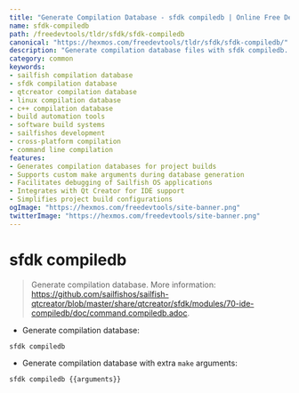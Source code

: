 ```yaml
---
title: "Generate Compilation Database - sfdk compiledb | Online Free DevTools by Hexmos"
name: sfdk-compiledb
path: /freedevtools/tldr/sfdk/sfdk-compiledb
canonical: "https://hexmos.com/freedevtools/tldr/sfdk/sfdk-compiledb/"
description: "Generate compilation database files with sfdk compiledb. Build projects efficiently with enhanced debugging support. Free online tool, no registration required."
category: common
keywords:
- sailfish compilation database
- sfdk compilation database
- qtcreator compilation database
- linux compilation database
- c++ compilation database
- build automation tools
- software build systems
- sailfishos development
- cross-platform compilation
- command line compilation
features:
- Generates compilation databases for project builds
- Supports custom make arguments during database generation
- Facilitates debugging of Sailfish OS applications
- Integrates with Qt Creator for IDE support
- Simplifies project build configurations
ogImage: "https://hexmos.com/freedevtools/site-banner.png"
twitterImage: "https://hexmos.com/freedevtools/site-banner.png"
---
```


# sfdk compiledb

> Generate compilation database.
> More information: <https://github.com/sailfishos/sailfish-qtcreator/blob/master/share/qtcreator/sfdk/modules/70-ide-compiledb/doc/command.compiledb.adoc>.

- Generate compilation database:

`sfdk compiledb`

- Generate compilation database with extra `make` arguments:

`sfdk compiledb {{arguments}}`
